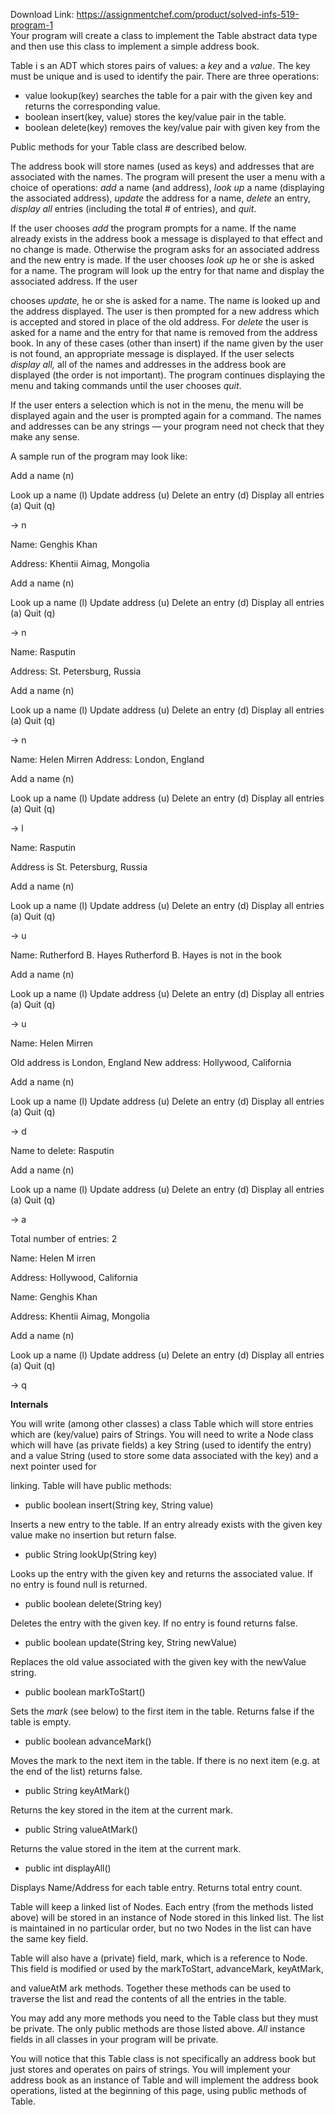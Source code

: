 Download Link: https://assignmentchef.com/product/solved-infs-519-program-1
<br>
Your program will create a class to implement the Table abstract data type and then use this class to implement a simple address book.

Table i s an ADT which stores pairs of values: a <em>key </em>and a <em>value</em>. The key must be unique and is used to identify the pair. There are three operations:

<ul>

 <li>value lookup(key) searches the table for a pair with the given key and returns the corresponding value.</li>

 <li>boolean insert(key, value) stores the key/value pair in the table.</li>

 <li>boolean delete(key) removes the key/value pair with given key from the</li>

</ul>

Public methods for your Table class are described below.

The address book will store names (used as keys) and addresses that are associated with the names. The program will present the user a menu with a choice of operations: <em>add </em>a name (and address), <em>look up </em>a name (displaying the associated address), <em>update </em>the address for a name, <em>delete </em>an entry, <em>display all </em>entries (including the total # of entries), and <em>quit</em>.

If the user chooses <em>add </em>the program prompts for a name. If the name already exists in the address book a message is displayed to that effect and no change is made. Otherwise the program asks for an associated address and the new entry is made. If the user chooses <em>look up </em>he or she is asked for a name. The program will look up the entry for that name and display the associated address. If the user

chooses <em>update, </em>he or she is asked for a name. The name is looked up and the address displayed. The user is then prompted for a new address which is accepted and stored in place of the old address. For <em>delete </em>the user is asked for a name and the entry for that name is removed from the address book. In any of these cases (other than insert) if the name given by the user is not found, an appropriate message is displayed. If the user selects <em>display all, </em>all of the names and addresses in the address book are displayed (the order is not important). The program continues displaying the menu and taking commands until the user chooses <em>quit</em>.

If the user enters a selection which is not in the menu, the menu will be displayed again and the user is prompted again for a command. The names and addresses can be any strings — your program need not check that they make any sense.




A sample run of the program may look like:

Add a name (n)

Look up a name (l) Update address (u) Delete an entry (d) Display all entries (a) Quit (q)

-&gt; n

Name: Genghis Khan

Address: Khentii Aimag, Mongolia

Add a name (n)

Look up a name (l) Update address (u) Delete an entry (d) Display all entries (a) Quit (q)

-&gt; n

Name: Rasputin

Address: St. Petersburg, Russia

Add a name (n)

Look up a name (l) Update address (u) Delete an entry (d) Display all entries (a) Quit (q)

-&gt; n

Name: Helen Mirren Address: London, England

Add a name (n)

Look up a name (l) Update address (u) Delete an entry (d) Display all entries (a) Quit (q)

-&gt; l

Name: Rasputin




Address is St. Petersburg, Russia

Add a name (n)

Look up a name (l) Update address (u) Delete an entry (d) Display all entries (a) Quit (q)

-&gt; u

Name: Rutherford B. Hayes Rutherford B. Hayes is not in the book

Add a name (n)

Look up a name (l) Update address (u) Delete an entry (d) Display all entries (a) Quit (q)

-&gt; u

Name: Helen Mirren

Old address is London, England New address: Hollywood, California

Add a name (n)

Look up a name (l) Update address (u) Delete an entry (d) Display all entries (a) Quit (q)

-&gt; d

Name to delete: Rasputin




Add a name (n)

Look up a name (l) Update address (u) Delete an entry (d) Display all entries (a) Quit (q)

-&gt; a

Total number of entries: 2

Name: Helen M irren

Address: Hollywood, California

Name: Genghis Khan

Address: Khentii Aimag, Mongolia

Add a name (n)

Look up a name (l) Update address (u) Delete an entry (d) Display all entries (a) Quit (q)

-&gt; q

<strong>Internals</strong>

You will write (among other classes) a class Table which will store entries which are (key/value) pairs of Strings. You will need to write a Node class which will have (as private fields) a key String (used to identify the entry) and a value String (used to store some data associated with the key) and a next pointer used for

linking. Table will have public methods:

<ul>

 <li>public boolean insert(String key, String value)</li>

</ul>

Inserts a new entry to the table. If an entry already exists with the given key value make no insertion but return false.

<ul>

 <li>public String lookUp(String key)</li>

</ul>

Looks up the entry with the given key and returns the associated value. If no entry is found null is returned.

<ul>

 <li>public boolean delete(String key)</li>

</ul>

Deletes the entry with the given key. If no entry is found returns false.

<ul>

 <li>public boolean update(String key, String newValue)</li>

</ul>

Replaces the old value associated with the given key with the newValue string.

<ul>

 <li>public boolean markToStart()</li>

</ul>

Sets the <em>mark </em>(see below) to the first item in the table. Returns false if the table is empty.




<ul>

 <li>public boolean advanceMark()</li>

</ul>

Moves the mark to the next item in the table. If there is no next item (e.g. at the end of the list) returns false.

<ul>

 <li>public String keyAtMark()</li>

</ul>

Returns the key stored in the item at the current mark.

<ul>

 <li>public String valueAtMark()</li>

</ul>

Returns the value stored in the item at the current mark.

<ul>

 <li>public int displayAll()</li>

</ul>

Displays Name/Address for each table entry. Returns total entry count.

Table will keep a linked list of Nodes. Each entry (from the methods listed above) will be stored in an instance of Node stored in this linked list. The list is maintained in no particular order, but no two Nodes in the list can have the same key field.

Table will also have a (private) field, mark, which is a reference to Node. This field is modified or used by the markToStart, advanceMark, keyAtMark,

and valueAtM ark methods. Together these methods can be used to traverse the list and read the contents of all the entries in the table.

You may add any more methods you need to the Table class but they must be private. The only public methods are those listed above. <em>All </em>instance fields in all classes in your program will be private.

You will notice that this Table class is not specifically an address book but just stores and operates on pairs of strings. You will implement your address book as an instance of Table and will implement the address book operations, listed at the beginning of this page, using public methods of Table.


